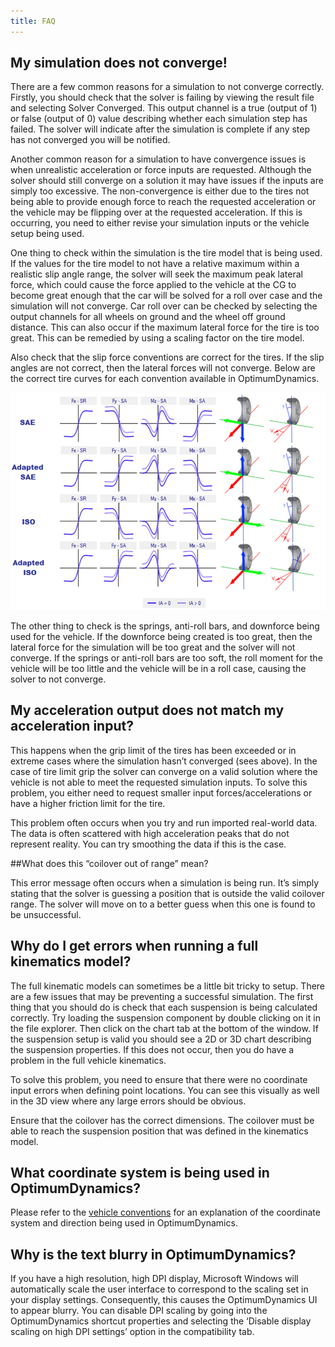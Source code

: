 ```yaml
---
title: FAQ
---
```


## My simulation does not converge!

There are a few common reasons for a simulation to not converge correctly. Firstly, you should check that the solver is failing by viewing the result file and selecting Solver Converged. This output channel is a true (output of 1) or false (output of 0) value describing whether each simulation step has failed. The solver will indicate after the simulation is complete if any step has not converged you will be notified. 

Another common reason for a simulation to have convergence issues is when unrealistic acceleration or force inputs are requested. Although the solver should still converge on a solution it may have issues if the inputs are simply too excessive. The non-convergence is either due to the tires not being able to provide enough force to reach the requested acceleration or the vehicle may be flipping over at the requested acceleration. If this is occurring, you need to either revise your simulation inputs or the vehicle setup being used.

One thing to check within the simulation is the tire model that is being used.  If the values for the tire model to not have a relative maximum within a realistic slip angle range, the solver will seek the maximum peak lateral force, which could cause the force applied to the vehicle at the CG to become great enough that the car will be solved for a roll over case and the simulation will not converge.  Car roll over can be checked by selecting the output channels for all wheels on ground and the wheel off ground distance.  This can also occur if the maximum lateral force for the tire is too great.  This can be remedied by using a scaling factor on the tire model.

Also check that the slip force conventions are correct for the tires.  If the slip angles are not correct, then the lateral forces will not converge.  Below are the correct tire curves for each convention available in OptimumDynamics.

![Tire Conventions](../img/TireConv.png)

The other thing to check is the springs, anti-roll bars, and downforce being used for the vehicle.  If the downforce being created is too great, then the lateral force for the simulation will be too great and the solver will not converge.  If the springs or anti-roll bars are too soft, the roll moment for the vehicle will be too little and the vehicle will be in a roll case, causing the solver to not converge.

## My acceleration output does not match my acceleration input?

This happens when the grip limit of the tires has been exceeded or in extreme cases where the simulation hasn’t converged (sees above). In the case of tire limit grip the solver can converge on a valid solution where the vehicle is not able to meet the requested simulation inputs. To solve this problem, you either need to request smaller input forces/accelerations or have a higher friction limit for the tire.

This problem often occurs when you try and run imported real-world data. The data is often scattered with high acceleration peaks that do not represent reality. You can try smoothing the data if this is the case.

##What does this “coilover out of range” mean?

This error message often occurs when a simulation is being run. It’s simply stating that the solver is guessing a position that is outside the valid coilover range. The solver will move on to a better guess when this one is found to be unsuccessful.

## Why do I get errors when running a full kinematics model?

The full kinematic models can sometimes be a little bit tricky to setup. There are a few issues that may be preventing a successful simulation. The first thing that you should do is check that each suspension is being calculated correctly. Try loading the suspension component by double clicking on it in the file explorer. Then click on the chart tab at the bottom of the window. If the suspension setup is valid you should see a 2D or 3D chart describing the suspension properties. If this does not occur, then you do have a problem in the full vehicle kinematics.

To solve this problem, you need to ensure that there were no coordinate input errors when defining point locations. You can see this visually as well in the 3D view where any large errors should be obvious.

Ensure that the coilover has the correct dimensions. The coilover must be able to reach the suspension position that was defined in the kinematics model.

## What coordinate system is being used in OptimumDynamics?

Please refer to the [vehicle conventions](../1_Getting_Started/D_Starting_a_Project.md) for an explanation of the coordinate system and direction being used in OptimumDynamics. 

## Why is the text blurry in OptimumDynamics?

If you have a high resolution, high DPI display, Microsoft Windows will automatically scale the user interface to correspond to the scaling set in your display settings. Consequently, this causes the OptimumDynamics UI to appear blurry. You can disable DPI scaling by going into the OptimumDynamics shortcut properties and selecting the ‘Disable display scaling on high DPI settings’ option in the compatibility tab.


